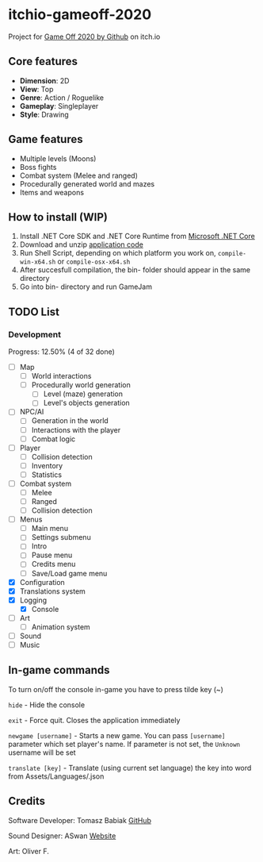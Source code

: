 # itchio-gameoff-2020

Project for [Game Off 2020 by Github](https://itch.io/jam/game-off-2020) on itch.io

## Core features

-   **Dimension**: 2D
-   **View**: Top
-   **Genre**: Action / Roguelike
-   **Gameplay**: Singleplayer
-   **Style**: Drawing

## Game features

-   Multiple levels (Moons)
-   Boss fights
-   Combat system (Melee and ranged)
-   Procedurally generated world and mazes
-   Items and weapons

## How to install (WIP)

1. Install .NET Core SDK and .NET Core Runtime from [Microsoft .NET Core](https://dotnet.microsoft.com/download/dotnet-core/3.1)
2. Download and unzip [application code](https://github.com/tombabcode/itchio-gameoff-2020/archive/main.zip)
3. Run Shell Script, depending on which platform you work on, `compile-win-x64.sh` or `compile-osx-x64.sh`
4. After succesfull compilation, the bin-<platform> folder should appear in the same directory
5. Go into bin-<platform> directory and run GameJam

## TODO List

### Development

Progress: 12.50% (4 of 32 done)

-   [ ] Map
	- [ ] World interactions
	- [ ] Procedurally world generation
		- [ ] Level (maze) generation
		- [ ] Level's objects generation
-	[ ] NPC/AI
	- [ ] Generation in the world
	- [ ] Interactions with the player
	- [ ] Combat logic
-   [ ] Player
	- [ ] Collision detection
	- [ ] Inventory
	- [ ] Statistics
-   [ ] Combat system
	- [ ] Melee
	- [ ] Ranged
	- [ ] Collision detection
-   [ ] Menus
	- [ ] Main menu
	- [ ] Settings submenu
	- [ ] Intro
	- [ ] Pause menu
	- [ ] Credits menu
	- [ ] Save/Load game menu
-   [x] Configuration
-   [x] Translations system
-   [x] Logging
	- [x] Console
-   [ ] Art
	- [ ] Animation system
-   [ ] Sound
-   [ ] Music

## In-game commands

To turn on/off the console in-game you have to press tilde key (~)

`hide` - Hide the console

`exit` - Force quit. Closes the application immediately

`newgame [username]` - Starts a new game. You can pass `[username]` parameter which set player's name. If parameter is not set, the `Unknown` username will be set

`translate [key]` - Translate (using current set language) the key into word from Assets/Languages/<current>.json

## Credits

Software Developer: Tomasz Babiak [GitHub](https://github.com/tombabcode)

Sound Designer: ASwan [Website](https://aswan0400.wixsite.com/website-2)

Art: Oliver F.
